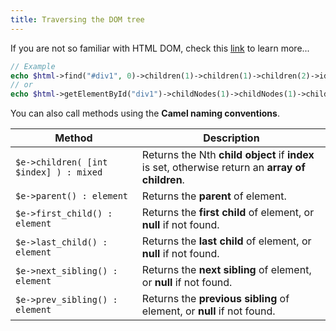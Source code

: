 ```yaml
---
title: Traversing the DOM tree
---
```


If you are not so familiar with HTML DOM, check this [link](https://php.net/manual/en/book.dom.php) to learn more...

```php
// Example
echo $html->find("#div1", 0)->children(1)->children(1)->children(2)->id;
// or
echo $html->getElementById("div1")->childNodes(1)->childNodes(1)->childNodes(2)->getAttribute('id');
```

You can also call methods using the **Camel naming conventions**.

Method | Description
------ | -----------
`$e->children( [int $index] ) : mixed` | Returns the Nth **child object** if **index** is set, otherwise return an **array of children**.
`$e->parent() : element` | Returns the **parent** of element.
`$e->first_child() : element` | Returns the **first child** of element, or **null** if not found.
`$e->last_child() : element` | Returns the **last child** of element, or **null** if not found.
`$e->next_sibling() : element` | Returns the **next sibling** of element, or **null** if not found.
`$e->prev_sibling() : element` | Returns the **previous sibling** of element, or **null** if not found.